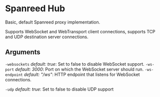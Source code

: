 # Spanreed Hub

Basic, default Spanreed proxy implementation.

Supports WebSocket and WebTransport client connections, supports TCP and UDP destination server connections.

## Arguments

`-websockets` _default: true_: Set to false to disable WebSocket support.
`-ws-port` _default: 3000_: Port on which the WebSocket server should run.
`-ws-endpoint` _default: "/ws"_: HTTP endpoint that listens for WebSocket connections.

`-udp` _default: true_: Set to false to disable UDP support